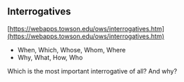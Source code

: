 <!-- title: Interrogatives -->

## Interrogatives

[https://webapps.towson.edu/ows/interrogatives.htm](https://webapps.towson.edu/ows/interrogatives.htm)

- When, Which, Whose, Whom, Where 
- Why, What, How, Who

Which is the most important interrogative of all? And why? 


